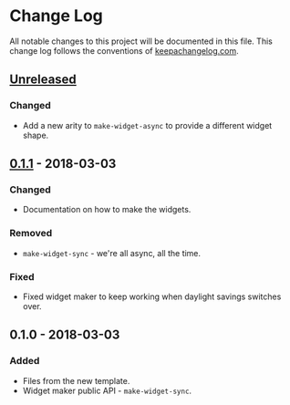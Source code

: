 # Change Log
All notable changes to this project will be documented in this file. This change log follows the conventions of [keepachangelog.com](http://keepachangelog.com/).

## [Unreleased]
### Changed
- Add a new arity to `make-widget-async` to provide a different widget shape.

## [0.1.1] - 2018-03-03
### Changed
- Documentation on how to make the widgets.

### Removed
- `make-widget-sync` - we're all async, all the time.

### Fixed
- Fixed widget maker to keep working when daylight savings switches over.

## 0.1.0 - 2018-03-03
### Added
- Files from the new template.
- Widget maker public API - `make-widget-sync`.

[Unreleased]: https://github.com/your-name/best5/compare/0.1.1...HEAD
[0.1.1]: https://github.com/your-name/best5/compare/0.1.0...0.1.1
